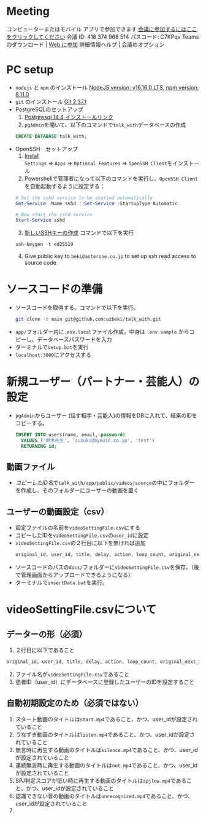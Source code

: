 # Meeting
コンピューターまたはモバイル アプリで参加できます 
[会議に参加するにはここをクリックしてください](https://teams.microsoft.com/l/meetup-join/19%3ameeting_ZmVmMWNiYmYtNGNkMy00ZmU2LWFhOWUtMDdkOGRjOGRhYTJj%40thread.v2/0?context=%7b%22Tid%22%3a%22d2dd91af-a4bb-4842-9ac8-75765fbeaa32%22%2c%22Oid%22%3a%227e476778-c13d-466b-bff0-3a4cc662a415%22%7d) 
会議 ID: 418 374 968 514 
パスコード: C7KPqv 
Teams のダウンロード | [Web に参加](https://www.microsoft.com/microsoft-teams/join-a-meeting)
詳細情報ヘルプ | 会議のオプション 


# PC setup
- `nodejs` と `npm` のインストール
  [NodeJS version: v16.16.0 LTS, npm version: 8.11.0](https://nodejs.org/dist/v16.16.0/node-v16.16.0-x64.msi)
- `git` のインストール
  [Git 2.37.1](https://github.com/git-for-windows/git/releases/download/v2.37.1.windows.1/Git-2.37.1-64-bit.exe)
- PostgreSQLのセットアップ
  1. [Postgresql 14.4 インストールリンク](https://sbp.enterprisedb.com/getfile.jsp?fileid=1258118)
  2. `pgAdmin`を開いて、以下のコマンドで`talk_with`データベースの作成
    ```sql
    CREATE DATABASE talk_with;
    ```
- OpenSSH　セットアップ
  1. [Install ](https://docs.microsoft.com/en-us/windows-server/administration/openssh/openssh_install_firstuse?tabs=gui#install-openssh-for-windows)  
    `Settings` => `Apps` => `Optional Features` => `OpenSSH Client`をインストール
  2. Powershellで管理者になって以下のコマンドを実行し、`OpenSSH-Client`を自動起動するように設定する：
    ```powershell
    # Set the sshd service to be started automatically
    Get-Service -Name sshd | Set-Service -StartupType Automatic

    # Now start the sshd service
    Start-Service sshd
    ```
  3. [新しいSSHキーの作成](https://docs.microsoft.com/en-us/windows-server/administration/openssh/openssh_keymanagement#host-key-generation)  コマンドで以下を実行
    ```powershell
    ssh-keygen -t ed25519
    ```
  4. Give public key to `beki@asterone.co.jp` to set up ssh read access to source code
  

# ソースコードの準備
- ソースコードを取得する。コマンドで以下を実行。
  ```bash
  git clone -b main git@github.com:uzbeki/talk_with.git
  ```
- `app/`フォルダー内に`.env.local`ファイル作成。中身は `.env.sample` からコピーし、データベースパスワードを入力
- ターミナルで`setup.bat`を実行
- `localhost:3000`にアクセスする

# 新規ユーザー（パートナー・芸能人）の設定
- `pgAdmin`からユーザー (話す相手・芸能人)の情報をDBに入れて、結果のIDをコピーする。
  ```sql
  INSERT INTO users(name, email, password)
    VALUES ('鈴木先生', 'suzuki@byouin.co.jp', 'test')
    RETURNING id;
  ```
## 動画ファイル
- *コピーしたID名*で`talk_with/app/public/videos/source`の中にフォルダーを作成し、そのフォルダーにユーザーの動画を置く

## ユーザーの動画設定（csv）
- 設定ファイルの名前を`videoSettingFile.csv`にする
- コピーしたIDを`videoSettingFile.csv`の`user_id`に設定
- `videoSettingFile.csv`の２行目に以下を無ければ追加
  ```txt
  original_id, user_id, title, delay, action, loop_count, original_next_id, mic_on, play_now, mic_on_millisecond, question, comment
  ```
- ソースコードのパスの`docs/`フォルダーに`videoSettingFile.csv`を保存。（後で管理画面からアップロードできるようになる）
- ターミナルで`insertData.bat`を実行。



# videoSettingFile.csvについて
## データーの形（必須）
1. ２行目に以下であること
  ```txt
  original_id, user_id, title, delay, action, loop_count, original_next_id, mic_on, play_now, mic_on_millisecond, question, comment
  ```
2. ファイル名が`videoSettingFile.csv`であること
3. 患者ID（user_id）にデータベースに登録したユーザーのIDを設定すること

## 自動初期設定のため（必須ではない）
1. スタート動画のタイトルは`start.mp4`であること、かつ、user_idが設定されていること
2. うなずき動画のタイトルは`listen.mp4`であること、かつ、user_idが設定されていること
3. 無言時に再生する動画のタイトルは`silence.mp4`であること、かつ、user_idが設定されていること
4. 連続無言時に再生する動画のタイトルは`out.mp4`であること、かつ、user_idが設定されていること
5. SPJ判定スコアが低い時に再生する動画のタイトルは`spjlow.mp4`であること、かつ、user_idが設定されていること
6.  認識できない音の動画のタイトルは`unrecognized.mp4`であること、かつ、user_idが設定されていること
8.  
